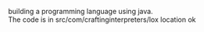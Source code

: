building a programming language using java.  
The code is in src/com/craftinginterpreters/lox location ok

